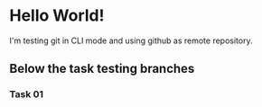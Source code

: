 # Hello World!

I'm testing git in CLI mode and using github as remote repository.

## Below the task testing branches
### Task 01
